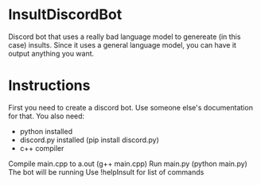 # InsultDiscordBot
Discord bot that uses a really bad language model to genereate (in this case) insults. Since it uses a general language model, you can have it output anything you want.


# Instructions
First you need to create a discord bot. Use someone else's documentation for that.
 You also need:
 - python installed
 - discord.py installed (pip install discord.py)
 - c++ compiler

Compile main.cpp to a.out (g++ main.cpp)
Run main.py (python main.py)
The bot will be running
Use !helpInsult for list of commands
